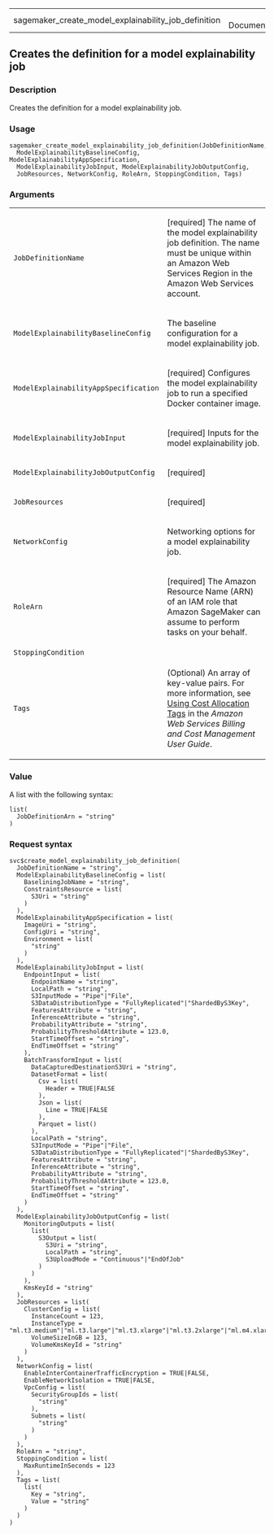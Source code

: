 <table style="width: 100%;">
<tbody>
<tr class="odd">
<td>sagemaker_create_model_explainability_job_definition</td>
<td style="text-align: right;">R Documentation</td>
</tr>
</tbody>
</table>

## Creates the definition for a model explainability job

### Description

Creates the definition for a model explainability job.

### Usage

    sagemaker_create_model_explainability_job_definition(JobDefinitionName,
      ModelExplainabilityBaselineConfig, ModelExplainabilityAppSpecification,
      ModelExplainabilityJobInput, ModelExplainabilityJobOutputConfig,
      JobResources, NetworkConfig, RoleArn, StoppingCondition, Tags)

### Arguments

<table>
<colgroup>
<col style="width: 35%" />
<col style="width: 65%" />
</colgroup>
<tbody>
<tr class="odd">
<td><code
id="sagemaker_create_model_explainability_job_definition_:_JobDefinitionName">JobDefinitionName</code></td>
<td><p>[required] The name of the model explainability job definition.
The name must be unique within an Amazon Web Services Region in the
Amazon Web Services account.</p></td>
</tr>
<tr class="even">
<td><code
id="sagemaker_create_model_explainability_job_definition_:_ModelExplainabilityBaselineConfig">ModelExplainabilityBaselineConfig</code></td>
<td><p>The baseline configuration for a model explainability
job.</p></td>
</tr>
<tr class="odd">
<td><code
id="sagemaker_create_model_explainability_job_definition_:_ModelExplainabilityAppSpecification">ModelExplainabilityAppSpecification</code></td>
<td><p>[required] Configures the model explainability job to run a
specified Docker container image.</p></td>
</tr>
<tr class="even">
<td><code
id="sagemaker_create_model_explainability_job_definition_:_ModelExplainabilityJobInput">ModelExplainabilityJobInput</code></td>
<td><p>[required] Inputs for the model explainability job.</p></td>
</tr>
<tr class="odd">
<td><code
id="sagemaker_create_model_explainability_job_definition_:_ModelExplainabilityJobOutputConfig">ModelExplainabilityJobOutputConfig</code></td>
<td><p>[required]</p></td>
</tr>
<tr class="even">
<td><code
id="sagemaker_create_model_explainability_job_definition_:_JobResources">JobResources</code></td>
<td><p>[required]</p></td>
</tr>
<tr class="odd">
<td><code
id="sagemaker_create_model_explainability_job_definition_:_NetworkConfig">NetworkConfig</code></td>
<td><p>Networking options for a model explainability job.</p></td>
</tr>
<tr class="even">
<td><code
id="sagemaker_create_model_explainability_job_definition_:_RoleArn">RoleArn</code></td>
<td><p>[required] The Amazon Resource Name (ARN) of an IAM role that
Amazon SageMaker can assume to perform tasks on your behalf.</p></td>
</tr>
<tr class="odd">
<td><code
id="sagemaker_create_model_explainability_job_definition_:_StoppingCondition">StoppingCondition</code></td>
<td></td>
</tr>
<tr class="even">
<td><code
id="sagemaker_create_model_explainability_job_definition_:_Tags">Tags</code></td>
<td><p>(Optional) An array of key-value pairs. For more information, see
<a
href="https://docs.aws.amazon.com/awsaccountbilling/latest/aboutv2/cost-alloc-tags.html#allocation-whatURL">Using
Cost Allocation Tags</a> in the <em>Amazon Web Services Billing and Cost
Management User Guide</em>.</p></td>
</tr>
</tbody>
</table>

### Value

A list with the following syntax:

    list(
      JobDefinitionArn = "string"
    )

### Request syntax

    svc$create_model_explainability_job_definition(
      JobDefinitionName = "string",
      ModelExplainabilityBaselineConfig = list(
        BaseliningJobName = "string",
        ConstraintsResource = list(
          S3Uri = "string"
        )
      ),
      ModelExplainabilityAppSpecification = list(
        ImageUri = "string",
        ConfigUri = "string",
        Environment = list(
          "string"
        )
      ),
      ModelExplainabilityJobInput = list(
        EndpointInput = list(
          EndpointName = "string",
          LocalPath = "string",
          S3InputMode = "Pipe"|"File",
          S3DataDistributionType = "FullyReplicated"|"ShardedByS3Key",
          FeaturesAttribute = "string",
          InferenceAttribute = "string",
          ProbabilityAttribute = "string",
          ProbabilityThresholdAttribute = 123.0,
          StartTimeOffset = "string",
          EndTimeOffset = "string"
        ),
        BatchTransformInput = list(
          DataCapturedDestinationS3Uri = "string",
          DatasetFormat = list(
            Csv = list(
              Header = TRUE|FALSE
            ),
            Json = list(
              Line = TRUE|FALSE
            ),
            Parquet = list()
          ),
          LocalPath = "string",
          S3InputMode = "Pipe"|"File",
          S3DataDistributionType = "FullyReplicated"|"ShardedByS3Key",
          FeaturesAttribute = "string",
          InferenceAttribute = "string",
          ProbabilityAttribute = "string",
          ProbabilityThresholdAttribute = 123.0,
          StartTimeOffset = "string",
          EndTimeOffset = "string"
        )
      ),
      ModelExplainabilityJobOutputConfig = list(
        MonitoringOutputs = list(
          list(
            S3Output = list(
              S3Uri = "string",
              LocalPath = "string",
              S3UploadMode = "Continuous"|"EndOfJob"
            )
          )
        ),
        KmsKeyId = "string"
      ),
      JobResources = list(
        ClusterConfig = list(
          InstanceCount = 123,
          InstanceType = "ml.t3.medium"|"ml.t3.large"|"ml.t3.xlarge"|"ml.t3.2xlarge"|"ml.m4.xlarge"|"ml.m4.2xlarge"|"ml.m4.4xlarge"|"ml.m4.10xlarge"|"ml.m4.16xlarge"|"ml.c4.xlarge"|"ml.c4.2xlarge"|"ml.c4.4xlarge"|"ml.c4.8xlarge"|"ml.p2.xlarge"|"ml.p2.8xlarge"|"ml.p2.16xlarge"|"ml.p3.2xlarge"|"ml.p3.8xlarge"|"ml.p3.16xlarge"|"ml.c5.xlarge"|"ml.c5.2xlarge"|"ml.c5.4xlarge"|"ml.c5.9xlarge"|"ml.c5.18xlarge"|"ml.m5.large"|"ml.m5.xlarge"|"ml.m5.2xlarge"|"ml.m5.4xlarge"|"ml.m5.12xlarge"|"ml.m5.24xlarge"|"ml.r5.large"|"ml.r5.xlarge"|"ml.r5.2xlarge"|"ml.r5.4xlarge"|"ml.r5.8xlarge"|"ml.r5.12xlarge"|"ml.r5.16xlarge"|"ml.r5.24xlarge"|"ml.g4dn.xlarge"|"ml.g4dn.2xlarge"|"ml.g4dn.4xlarge"|"ml.g4dn.8xlarge"|"ml.g4dn.12xlarge"|"ml.g4dn.16xlarge",
          VolumeSizeInGB = 123,
          VolumeKmsKeyId = "string"
        )
      ),
      NetworkConfig = list(
        EnableInterContainerTrafficEncryption = TRUE|FALSE,
        EnableNetworkIsolation = TRUE|FALSE,
        VpcConfig = list(
          SecurityGroupIds = list(
            "string"
          ),
          Subnets = list(
            "string"
          )
        )
      ),
      RoleArn = "string",
      StoppingCondition = list(
        MaxRuntimeInSeconds = 123
      ),
      Tags = list(
        list(
          Key = "string",
          Value = "string"
        )
      )
    )
